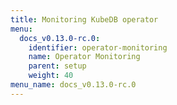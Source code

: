 ```yaml
---
title: Monitoring KubeDB operator
menu:
  docs_v0.13.0-rc.0:
    identifier: operator-monitoring
    name: Operator Monitoring
    parent: setup
    weight: 40
menu_name: docs_v0.13.0-rc.0
---
```

